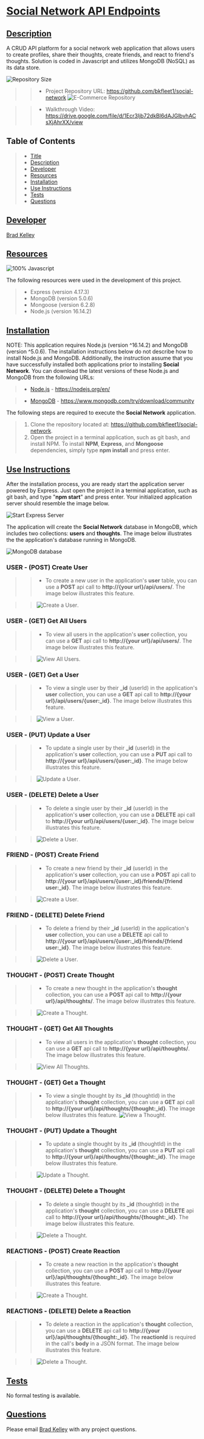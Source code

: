 # [Social Network API Endpoints](#title)


## [Description](#description)
A CRUD API platform for a social network web application that allows users to create profiles, share their thoughts, create friends, and react to friend's thoughts. Solution is coded in Javascript and utilizes MongoDB (NoSQL) as its data store.

![Repository Size](https://img.shields.io/github/repo-size/bkfleet1/social-network?style=plastic)

>> - Project Repository URL: https://github.com/bkfleet1/social-network
>> ![E-Commerce Repository](./images/repository.png)

>> - Walkthrough Video: https://drive.google.com/file/d/1Ecr3Ijb72dkBl6dAJGlbvhACsXjAhrXX/view


## Table of Contents
> - [Title](#title)
> - [Description](#description)
> - [Developer](#developer)
> - [Resources](#resources)
> - [Installation](#installation)
> - [Use Instructions](#usage)
> - [Tests](#tests)
> - [Questions](#questions)


## [Developer](#developer)
[Brad Kelley](mailto:bradkelleytech@gmail.com)


## [Resources](#resources)
![100% Javascript](https://img.shields.io/badge/javascript-100%25-green)

The following resources were used in the development of this project.
> - Express (version 4.17.3)
> - MongoDB (version 5.0.6)
> - Mongoose (version 6.2.8)
> - Node.js (version 16.14.2)


## [Installation](#installation)

NOTE: This application requires Node.js (version ^16.14.2) and MongoDB (version ^5.0.6). The installation instructions below do not describe how to install Node.js and MongoDB. Additionally, the instruction assume that you have successfully installed both applications prior to installing **Social Network**. You can download the latest versions of these Node.js and MongoDB from the following URLs:

> * [Node.js](https://nodejs.org/en/) - https://nodejs.org/en/

> * [MongoDB](https://www.mongodb.com/try/download/community) - https://www.mongodb.com/try/download/community

The following steps are required to execute the **Social Network** application.
> 1. Clone the repository located at: https://github.com/bkfleet1/social-network.
> 2. Open the project in a terminal application, such as git bash, and install NPM. To install **NPM**, **Express**, and **Mongoose** dependencies, simply type **npm install** and press enter. 


## [Use Instructions](#usage)
After the installation process, you are ready start the application server powered by Express. Just open the project in a terminal application, such as git bash, and type "**npm start**" and press enter. Your initialized application server should resemble the image below.

![Start Express Server](./images/express.png)

The application will create the **Social Network** database in MongoDB, which includes two collections: **users** and **thoughts**. The image below illustrates the the application's database running in MongoDB.

![MongoDB database](./images/mongodb.png)

### USER - (POST) Create User
>> - To create a new user in the application's **user** table, you can use a **POST** api call to **http://{your url}/api/users/**. The image below illustrates this feature.

>>  ![Create a User](./images/screen1.png).

### USER - (GET) Get All Users
>> - To view all users in the application's **user** collection, you can use a **GET** api call to **http://{your url}/api/users/**. The image below illustrates this feature.

>>  ![View All Users](./images/screen2.png).

### USER - (GET) Get a User
>> - To view a single user by their **_id** (userId) in the application's **user** collection, you can use a **GET** api call to **http://{your url}/api/users/{user:_id}**. The image below illustrates this feature.

>>  ![View a User](./images/screen3.png).

### USER - (PUT) Update a User
>> - To update a single user by their **_id** (userId) in the application's **user** collection, you can use a **PUT** api call to **http://{your url}/api/users/{user:_id}**. The image below illustrates this feature.

>>  ![Update a User](./images/screen4.png).

### USER - (DELETE) Delete a User
>> - To delete a single user by their **_id** (userId) in the application's **user** collection, you can use a **DELETE** api call to **http://{your url}/api/users/{user:_id}**. The image below illustrates this feature.

>>  ![Delete a User](./images/screen5.png).

### FRIEND - (POST) Create Friend
>> - To create a new friend  by their **_id** (userId) in the application's **user** collection, you can use a **POST** api call to **http://{your url}/api/users/{user:_id}/friends/{friend user:_id}**. The image below illustrates this feature.

>>  ![Create a User](./images/screen6.png).

### FRIEND - (DELETE) Delete Friend
>> - To delete a friend by their **_id** (userId) in the application's **user** collection, you can use a **DELETE** api call to **http://{your url}/api/users/{user:_id}/friends/{friend user:_id}**. The image below illustrates this feature.

>>  ![Delete a User](./images/screen7.png).

### THOUGHT - (POST) Create Thought
>> - To create a new thought in the application's **thought** collection, you can use a **POST** api call to **http://{your url}/api/thoughts/**. The image below illustrates this feature.

>>  ![Create a Thought](./images/screen8.png).

### THOUGHT - (GET) Get All Thoughts
>> - To view all users in the application's **thought** collection, you can use a **GET** api call to **http://{your url}/api/thoughts/**. The image below illustrates this feature.

>>  ![View All Thoughts](./images/screen9.png).

### THOUGHT - (GET) Get a Thought
>> - To view a single thought by its **_id** (thoughtId) in the application's **thought** collection, you can use a **GET** api call to **http://{your url}/api/thoughts/{thought:_id}**. The image below illustrates this feature.
>>  ![View a Thought](./images/screen10.png).

### THOUGHT - (PUT) Update a Thought
>> - To update a single thought by its **_id** (thoughtId) in the application's **thought** collection, you can use a **PUT** api call to **http://{your url}/api/thoughts/{thought:_id}**. The image below illustrates this feature.

>>  ![Update a Thought](./images/screen11.png).

### THOUGHT - (DELETE) Delete a Thought
>> - To delete a single thought by its **_id** (thoughtId) in the application's **thought** collection, you can use a **DELETE** api call to **http://{your url}/api/thoughts/{thought:_id}**. The image below illustrates this feature.

>>  ![Delete a Thought](./images/screen12.png).

### REACTIONS - (POST) Create Reaction
>> - To create a new reaction in the application's **thought** collection, you can use a **POST** api call to **http://{your url}/api/thoughts/{thought:_id}**. The image below illustrates this feature.

>>  ![Create a Thought](./images/screen13.png).

### REACTIONS - (DELETE) Delete a  Reaction
>> - To delete a reaction in the application's **thought** collection, you can use a **DELETE** api call to **http://{your url}/api/thoughts/{thought:_id}**. The **reactionId** is required in the call's **body** in a JSON format. The image below illustrates this feature.

>>  ![Delete a Thought](./images/screen13.png).


## [Tests](#tests)
No formal testing is available. 


## [Questions](#questions)
Please email [Brad Kelley](mailto:bradkelleytech@gmail.com) with any project questions.
